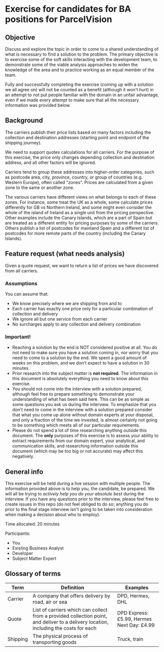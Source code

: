# Exercise for candidates for BA positions for ParcelVision

## Objective

Discuss and explore the topic in order to come to a shared understanding of what is necessary to find a solution to the problem. The primary objective is to exercise some of the soft skills interacting with the development team, to demonstrate some of the viable analysis approaches to widen the knowledge of the area and to practice working as an equal member of the team.

Fully and successfully completing the exercise (coming up with a solution we all agree on) will not be counted as a benefit (although it won't hurt) in an attempt to not put people familiar with the domain in an unfair advantage, even if we made every attempt to make sure that all the necessary information was provided below.

## Background

The carriers publish their price lists based on many factors including the collection and destination addresses (starting point and endpoint of the shipping journey).

We need to support quotes calculations for all carriers. For the purpose of this exercise, the price only changes depending collection and destination address, and all other factors will be ignored.

Carriers tend to group these addresses into higher-order categories, such as postcode area, city, province, country, or group of countries (e.g. Western Europe), often called "zones". Prices are calculated from a given zone to the same or another zone.

The various carriers have different views on what belongs to each of these zones. For instance, some treat the UK as a whole, some calculate prices differently for GB vs Northern Ireland, and some might even consider the whole of the island of Ireland as a single unit from the pricing perspective. Other examples include the Canary Islands, which are a part of Spain but are treated as a different entity for pricing purposes by some of the carriers. Others publish a list of postcodes for mainland Spain and a different list of postcodes for more remote parts of the country (including the Canary Islands).

## Feature request (what needs analysis)

Given a quote request, we want to return a list of prices we have discovered from all carriers.

### Assumptions

You can assume that:

- We know precisely where we are shipping from and to
- Each carrier has exactly one price only for a particular combination of collection and delivery
- We ignore all but one service from each carrier
- No surcharges apply to any collection and delivery combination

### Important!

- Reaching a solution by the end is NOT considered positive at all. You do not need to make sure you have a solution coming in, nor worry that you need to come to a solution by the end. We spent a good amount of weeks on this problem, and we don't expect to have a solution in 30 minutes. 
- Prior research into the subject matter is **not required**. The information in this document is absolutely everything you need to know about this exercise.
- You should not come into the interview with a solution prepared, although feel free to prepare something to demonstrate your understanding of what has been said here. This can be as simple as some questions you ask us during the interview. To emphasize that you don't need to come in the interview with a solution prepared consider that what you come up alone without domain experts at your disposal, and only a fraction of the time we invested, is almost certainly not going to be something which meets all of our particular requirements.
- Please do not spend a lot of time researching anything outside this document. The **only** purposes of this exercise is to assess your ability to extract requirements from our domain expert, your analytical, and communication skills, and researching information outside this document (which may be too big or not accurate) may affect this negatively.

## General info

This exercise will be held during a live session with multiple people. The information provided above is to help you, the candidate, be prepared. We will all be trying to _actively help you do your absolute best_ during the interview. If you have any questions prior to the interview, please feel free to create issues in this repo (do not feel obliged to do so; anything you do prior to the final stage interview isn't going to be taken into consideration when making a decision about who to employ).

Time allocated: 20 minutes

Participants:

- You
- Existing Business Analyst
- Developer
- Subject Matter Expert

## Glossary of terms

| Term        | Definition           | Examples  |
| ------------- |-------------| -----|
| Carrier     | A company that offers delivery by road, air or sea | DPD, Hermes, DHL |
| Quote     | List of carriers which can collect from a provided collection point, and deliver to a delivery location, including the costs for each  | DPD Express: £5.99, Hermes Next Day: £4.99|
| Shipping     | The physical process of transporting goods | Truck, train  |
